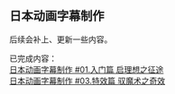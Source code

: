 ## 日本动画字幕制作

后续会补上、更新一些内容。

已完成内容：  
[日本动画字幕制作 #01.入门篇 启理想之征途](https://github.com/KyokuSai/fansubprologue/tree/main/%E6%97%A5%E6%9C%AC%E5%8A%A8%E7%94%BB%E5%AD%97%E5%B9%95%E5%88%B6%E4%BD%9C%20%20%2301.%E5%85%A5%E9%97%A8%E7%AF%87%20%E5%90%AF%E7%90%86%E6%83%B3%E4%B9%8B%E5%BE%81%E9%80%94)  
[日本动画字幕制作 #03.特效篇 驭魔术之奇效](https://github.com/KyokuSai/fansubprologue/tree/main/%E6%97%A5%E6%9C%AC%E5%8A%A8%E7%94%BB%E5%AD%97%E5%B9%95%E5%88%B6%E4%BD%9C%20%20%2303.%E7%89%B9%E6%95%88%E7%AF%87%20%E9%A9%AD%E9%AD%94%E6%9C%AF%E4%B9%8B%E5%A5%87%E6%95%88)
